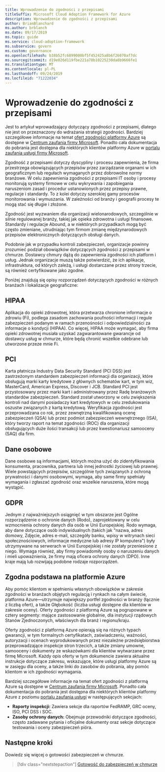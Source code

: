 ```yaml
---
title: Wprowadzenie do zgodności z przepisami
titleSuffix: Microsoft Cloud Adoption Framework for Azure
description: Wprowadzenie do zgodności z przepisami
author: BrianBlanchard
ms.author: brblanch
ms.date: 09/17/2019
ms.topic: guide
ms.service: cloud-adoption-framework
ms.subservice: govern
ms.custom: governance
ms.openlocfilehash: b38b52fc6899000bf5f452425a8b6f26070af7dc
ms.sourcegitcommit: d19e026d119fbe221a78b10225230da8b9666fe1
ms.translationtype: MT
ms.contentlocale: pl-PL
ms.lasthandoff: 09/24/2019
ms.locfileid: "71222034"
---
```

# <a name="introduction-to-regulatory-compliance"></a>Wprowadzenie do zgodności z przepisami

Jest to artykuł wprowadzający dotyczący zgodności z przepisami, dlatego nie jest on przeznaczony do wdrażania strategii zgodności. Bardziej szczegółowe informacje na temat [ofert zgodności platformy Azure](https://aka.ms/allcompliance) są dostępne w [Centrum zaufania firmy Microsoft](https://www.microsoft.com/trustcenter/default.aspx). Ponadto cała dokumentacja do pobrania jest dostępna dla niektórych klientów platformy Azure w [portalu zaufania usługi firmy Microsoft](https://servicetrust.microsoft.com).

Zgodność z przepisami dotyczy dyscypliny i procesu zapewnienia, że firma przestrzega obowiązujących przepisów przez zarządzanie organami w ich geograficznym lub regułach wymaganych przez dobrowolne normy branżowe. W celu zapewnienia zgodności z przepisami IT osoby i procesy monitorują systemy firmowe w celu wykrywania i zapobiegania naruszeniom zasad i procedur ustanowionych przez przepisy prawne, regulacje i standardy. To z kolei dotyczy szerokiej gamy procesów monitorowania i wymuszania. W zależności od branży i geografii procesy te mogą stać się długie i złożone.

Zgodność jest wyzwaniem dla organizacji wielonarodowych, szczególnie w silnie regulowanej branży, takiej jak opieka zdrowotna i usługi finansowe. Standardy i regulacje Abound, a w niektórych przypadkach mogą być często zmieniane, utrudniając tym firmom zmianę międzynarodowych przepisów elektronicznych dotyczących obsługi danych.

Podobnie jak w przypadku kontroli zabezpieczeń, organizacje powinny zrozumieć podział obowiązków dotyczących zgodności z przepisami w chmurze. Dostawcy chmury dążą do zapewnienia zgodności ich platform i usług. Jednak organizacje muszą także potwierdzić, że ich aplikacje, infrastruktura, od których zależą, i usługi dostarczane przez strony trzecie, są również certyfikowane jako zgodne.

Poniżej znajdują się opisy rozporządzeń dotyczących zgodności w różnych branżach i lokalizacje geograficzne:

## <a name="hipaa"></a>HIPAA

Aplikacja do opieki zdrowotnej, która przetwarza chronione informacje o zdrowiu (Fi), podlega zasadom zachowania poufności informacji i regule zabezpieczeń podanym w ramach przenośności i odpowiedzialności za informacje o kondycji (HIPAA). Co więcej, HIPAA może wymagać, aby firma opieki zdrowotnej musiała uzyskać zagwarantowane gwarancje od dostawcy usług w chmurze, które będą chronić wszelkie odebrane lub utworzone przeze mnie Fi.

## <a name="pci"></a>PCI

Karta płatnicza Industry Data Security Standard (PCI DSS) jest zastrzeżonym standardem zabezpieczeń informacji dla organizacji, które obsługują marki karty kredytowe z głównych schematów kart, w tym wiz, MasterCard, American Express, Discover i JCB. Standard PCI jest przystosowany przez marki kart i administrowany przez Radę branżowych standardów zabezpieczeń. Standard został utworzony w celu zwiększenia kontroli nad danymi posiadaczy kart kredytowych w celu zredukowania oszustw związanych z kartą kredytową. Weryfikacja zgodności jest przeprowadzana co rok, przez zewnętrzną kwalifikowaną ocenę zabezpieczeń (QSA) lub przez podmiot zabezpieczeń wewnętrznego (ISA), który tworzy raport na temat zgodności (ROC) dla organizacji obsługujących duże ilości transakcji lub przez kwestionariusz samooceny (SAQ) dla firm.

## <a name="personal-data"></a>Dane osobowe

Dane osobowe są informacjami, których można użyć do zidentyfikowania konsumenta, pracownika, partnera lub innej jednostki życiowej lub prawnej. Wiele powstających przepisów, szczególnie tych związanych z ochroną prywatności i danymi osobowymi, wymaga, aby same firmy spełniały wymagania i zgłaszać zgodność oraz wszelkie naruszenia, które mogą wystąpić.

## <a name="gdpr"></a>GDPR

Jednym z najważniejszych osiągnięć w tym obszarze jest Ogólne rozporządzenie o ochronie danych (Rodo), zaprojektowany w celu wzmocnienia ochrony danych dla osób w Unii Europejskiej. Rodo wymaga, aby dane dotyczące osób indywidualnych (takich jak "nazwa, adres domowy, Zdjęcie, adres e-mail, szczegóły banku, wpisy w witrynach sieci społecznościowych, informacje medyczne lub adresy IP komputera") były utrzymywane na serwerach w Unii Europejskiej i nie zostały przeniesione z niego. Wymaga również, aby firmy powiadomiły osoby o naruszeniu danych i mieli upoważnienia, że firmy mają oficera ochrony danych (DPO). Inne kraje mają lub rozwijają podobne rodzaje rozporządzeń.

## <a name="compliant-foundation-in-azure"></a>Zgodna podstawa na platformie Azure

Aby pomóc klientom w spełnieniu własnych obowiązków w zakresie zgodności w branżach objętych regulacją i rynkach na całym świecie, platforma Azure&mdash;utrzymuje największy portfel zgodności w branży (łącznie z liczbą ofert), a także Głębokość (liczba usługi dostępne dla klientów w zakresie oceny). Oferty zgodności z platformą Azure są pogrupowane w cztery segmenty: mające zastosowanie globalnie, dla instytucji rządowych Stanów Zjednoczonych, właściwych dla branż i regionu/kraju.

Oferty zgodności z platformą Azure opierają się na różnych typach gwarancji, w tym formalnych certyfikatach, zaświadczeniu, ważności, autoryzacji i ocenach wyprodukowanych przez niezależne przedsiębiorstwa przeprowadzające inspekcje stron trzecich, a także zmiany umowne, samooceny i dokumenty ze wskazówkami dla klientów wytwarzane przez firmę Microsoft. Każdy opis oferty w tym dokumencie zawiera aktualne instrukcje dotyczące zakresu, wskazujące, które usługi platformy Azure są w zasięgu dla oceny, a także linki do zasobów do pobrania, aby pomóc klientom w ich zgodności wymagania.

Bardziej szczegółowe informacje na temat ofert zgodności z platformą Azure są dostępne w [Centrum zaufania firmy Microsoft](https://www.microsoft.com/trustcenter/compliance/complianceofferings). Ponadto cała dokumentacja do pobrania jest dostępna dla niektórych klientów platformy Azure z poziomu [portalu zaufania usługi](https://servicetrust.microsoft.com) w następujących sekcjach:

- **Raporty inspekcji:** Zawiera sekcje dla raportów FedRAMP, GRC oceny, ISO, PCI DSS i SOC.
- **Zasoby ochrony danych:** Obejmuje przewodniki dotyczące zgodności, często zadawane pytania i oficjalne dokumenty oraz sekcje dotyczące testowania i oceny zabezpieczeń pióra.

## <a name="next-steps"></a>Następne kroki

Dowiedz się więcej o gotowości zabezpieczeń w chmurze.

> [!div class="nextstepaction"]
> [Gotowość do zabezpieczeń w chmurze](./cloud-security-readiness.md)
